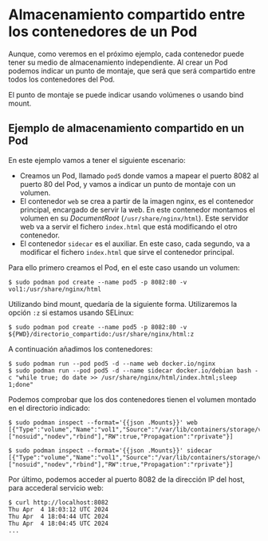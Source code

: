 # Almacenamiento compartido entre los contenedores de un Pod

Aunque, como veremos en el próximo ejemplo, cada contenedor puede tener su medio de almacenamiento independiente. Al crear un Pod podemos indicar un punto de montaje, que será que será compartido entre todos los contenedores del Pod. 

El punto de montaje se puede indicar usando volúmenes o usando bind mount.

## Ejemplo de almacenamiento compartido en un Pod

En este ejemplo vamos a tener el siguiente escenario:

* Creamos un Pod, llamado `pod5` donde vamos a mapear el puerto 8082 al puerto 80 del Pod, y vamos a indicar un punto de montaje con un volumen.
* El contenedor `web` se crea a partir de la imagen nginx, es el contenedor principal, encargado de servir la web. En este contenedor montamos el volumen en su *DocumentRoot* (`/usr/share/nginx/html`). Este servidor web va a servir el fichero `index.html` que está modificando el otro contenedor.
* El contenedor `sidecar` es el auxiliar. En este caso, cada segundo, va a modificar el fichero `index.html` que sirve el contenedor principal.

Para ello primero creamos el Pod, en el este caso usando un volumen:

```
$ sudo podman pod create --name pod5 -p 8082:80 -v vol1:/usr/share/nginx/html
```

Utilizando bind mount, quedaría de la siguiente forma. Utilizaremos la opción `:z` si estamos usando SELinux:

```
$ sudo podman pod create --name pod5 -p 8082:80 -v ${PWD}/directorio_compartido:/usr/share/nginx/html:z
```

A continuación añadimos los contenedores:

```
$ sudo podman run --pod pod5 -d --name web docker.io/nginx
$ sudo podman run --pod pod5 -d --name sidecar docker.io/debian bash -c "while true; do date >> /usr/share/nginx/html/index.html;sleep 1;done"
```

Podemos comprobar que los dos contenedores tienen el volumen montado en el directorio indicado:

```
$ sudo podman inspect --format='{{json .Mounts}}' web
[{"Type":"volume","Name":"vol1","Source":"/var/lib/containers/storage/volumes/vol1/_data","Destination":"/usr/share/nginx/html","Driver":"local","Mode":"","Options":["nosuid","nodev","rbind"],"RW":true,"Propagation":"rprivate"}]

$ sudo podman inspect --format='{{json .Mounts}}' sidecar
[{"Type":"volume","Name":"vol1","Source":"/var/lib/containers/storage/volumes/vol1/_data","Destination":"/usr/share/nginx/html","Driver":"local","Mode":"","Options":["nosuid","nodev","rbind"],"RW":true,"Propagation":"rprivate"}]
```

Por último, podemos acceder al puerto 8082 de la dirección IP del host, para accederal servicio web:

```
$ curl http://localhost:8082
Thu Apr  4 18:03:12 UTC 2024
Thu Apr  4 18:04:44 UTC 2024
Thu Apr  4 18:04:45 UTC 2024
...
```
